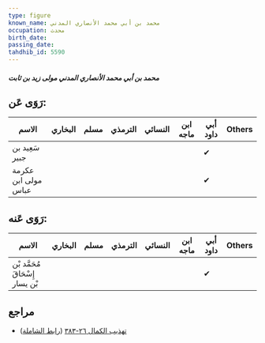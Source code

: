 ```yaml
---
type: figure
known_name: محمد بن أبي محمد الأنصاري المدني
occupation: محدث
birth_date:
passing_date:
tahdhib_id: 5590
---
```

##### محمد بن أبي محمد الأنصاري المدني مولى زيد بن ثابت

## رَوَى عَن:
| الاسم               | البخاري | مسلم | الترمذي | النسائي | ابن ماجه | أبي داود | Others |
| ------------------- | ------- | ---- | ------- | ------- | -------- | -------- | ------ |
| سَعِيد بن جبير      |         |      |         |         |          | ✔        |        |
| عكرمة مولى ابن عباس |         |      |         |         |          | ✔        |        |
## رَوَى عَنه:
| الاسم                           | البخاري | مسلم | الترمذي | النسائي | ابن ماجه | أبي داود | Others |
| ------------------------------- | ------- | ---- | ------- | ------- | -------- | -------- | ------ |
| مُحَمَّد بْن إِسْحَاقَ بْن يسار |         |      |         |         |          | ✔        |        |
## مراجع
- [تهذيب الكمال ٢٦-٣٨٣](obsidian://open?vault=Tahdhib-al-Kamal&file=Figures/٥٥٩٠-محمد%20بن%20أبي%20محمد%20الأنصاري%20المدني%20مولى%20زيد%20بن%20ثابت) ([رابط الشاملة](https://shamela.ws/book/3722/14131))